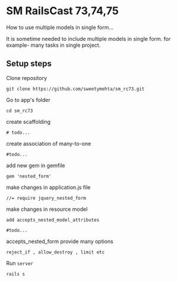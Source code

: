 SM RailsCast 73,74,75
===============

How to use multiple models in single form...

It is sometime needed to include multiple models in single form. for example- many tasks in single project.

Setup steps
------------

Clone repository

```
git clone https://github.com/sweetymehta/sm_rc73.git
```
Go to app's folder
```
cd sm_rc73
```
create scaffolding
```
# todo...
```
create association of many-to-one 
```
#todo...
```
add new gem in gemfile
```
gem 'nested_form'
```
make changes in application.js file
```
//= require jquery_nested_form
```
make changes in resource model
```
add accepts_nested_model_attributes

#todo...
```

accepts_nested_form provide many options
```
reject_if , allow_destroy , limit etc
```
Run `server`
```
rails s 
```




